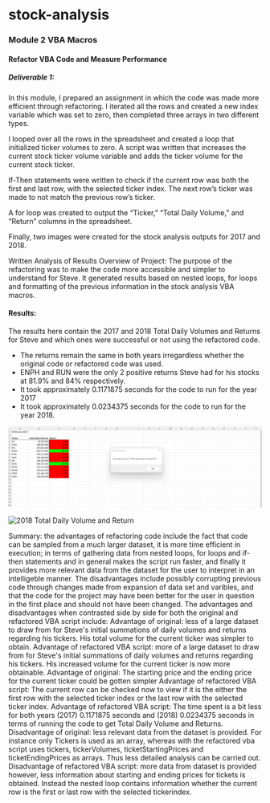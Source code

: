 # stock-analysis
### Module 2 VBA Macros
#### Refactor VBA Code and Measure Performance
##### Deliverable 1:
In this module, I prepared an assignment in which the code was made more efficient through refactoring. I iterated all the rows and created a new index variable which was set to zero, then completed three arrays in two different types. 

I looped over all the rows in the spreadsheet and created a loop that initialized ticker volumes to zero. A script was written that increases the current stock ticker volume variable and adds the ticker volume for the current stock ticker.

If-Then statements were written to check if the current row was both the first and last row, with the selected ticker index. The next row’s ticker was made to not match the previous row’s ticker. 

A for loop was created to output the “Ticker,” “Total Daily Volume,” and “Return” columns in the spreadsheet.

Finally, two images were created for the stock analysis outputs for 2017 and 2018.

Written Analysis of Results
Overview of Project:
The purpose of the refactoring was to make the code more accessible and simpler to understand for Steve. It generated results based on nested loops, for loops and formatting of the previous information in the stock analysis VBA macros.

#### Results:

The results here contain the 2017 and 2018 Total Daily Volumes and Returns for Steve and which ones were successful or not using the refactored code. 
* The returns remain the same in both years irregardless whether the original code or refactored code was used.
* ENPH and RUN were the only 2 positive returns Steve had for his stocks at 81.9% and 84% respectively. 
* It took approximately 0.1171875 seconds for the code to run for the year 2017
* It took approximately 0.0234375 seconds for the code to run for the year 2018.


![2017 Total Daily Volume and Return](https://github.com/JaredTMurray/stock-analysis/blob/main/2017.png)

![2018 Total Daily Volume and Return]()

Summary: 
the advantages of refactoring code include the fact that code can be sampled from a much larger dataset, it is more time efficient in execution; in terms of gathering data from nested loops, for loops and if-then statements and in general makes the script run faster, and finally it provides more relevant data from the dataset for the user to interpret in an intelligeble manner. 
The disadvantages include possibly corrupting previous code through changes made from expansion of data set and varibles, and that the code for the project may have been better for the user in question in the first place and should not have been changed. 
The advantages and disadvantages when contrasted side by side for both the original and refactored VBA script include:
Advantage of original: less of a large dataset to draw from for Steve's initial summations of daily volumes and returns regarding his tickers. His total volume for the current ticker was simpler to obtain.
Advantage of refactored VBA script: more of a large dataset to draw from for Steve's initial summations of daily volumes and returns regarding his tickers. His increased volume for the current ticker is now more obtainable.
Advantage of original: The starting price and the ending price for the current ticker could be gotten simpler
Advantage of refactored VBA script: The current row can be checked now to view if it is the either the first row with the selected ticker index or the last row with the selected ticker index.
Advantage of refactored VBA script: The time spent is a bit less for both years (2017) 0.1171875 seconds and (2018) 0.0234375 seconds in terms of running the code to get Total Daily Volume and Returns.
Disadvantage of original: less relevant data from the dataset is provided. For instance only Tickers is used as an array, whereas with the refactored vba script uses tickers, tickerVolumes, ticketStartingPrices and ticketEndingPrices as arrays. Thus less detailed analysis can be carried out. 
Disadvantage of refactored VBA script: more data from dataset is provided however, less information about starting and ending prices for tickets is obtained. Instead the nested loop contains information whether the current row is the first or last row with the selected tickerindex. 
